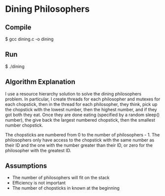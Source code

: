 # Dining Philosophers

## Compile
$ gcc dining.c -o dining

## Run
$ ./dining <number of philosophers> <number of times a philosopher should eat>

## Algorithm Explanation
I use a resource hierarchy solution to solve the dining philosophers problem. In particular, I create threads for each philosopher and mutexes for each chopstick, then in the thread for each philosopher, they think, pick up the chopstick with the lowest number, then the highest number, and if they got both they eat. Once they are done eating (specified by a random sleep() number), the give back the largest numbered chopstick, then the smallest number chopstick.

The chopsticks are numbered from 0 to the number of philosophers - 1. The philosophers only have access to the chopstick with the same number as their ID and the one with the number greater than their ID, or zero for the philosopher with the greatest ID.

## Assumptions
- The number of philosophers will fit on the stack
- Efficiency is not important
- The number of chopsticks in known at the beginning
